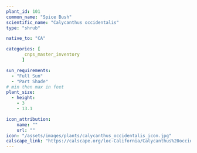 ```yaml
---
plant_id: 101
common_name: "Spice Bush"
scientific_name: "Calycanthus occidentalis"
type: "shrub"

native_to: "CA"

categories: [
       cnps_master_inventory
      ]

sun_requirements:
  - "Full Sun"
  - "Part Shade"
# min then max in feet
plant_size:
  - height: 
    - 3
    - 13.1

icon_attribution:
    name: ""
    url: ""
icon: "/assets/images/plants/calycanthus_occidentalis_icon.jpg" 
calscape_link: "https://calscape.org/loc-California/Calycanthus%20occidentalis(%20)" 
---
```




